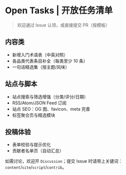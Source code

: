 # Open Tasks | 开放任务清单

> 欢迎通过 Issue 认领，或直接提交 PR（按模板）

## 内容类
- 新增入门术语表（中英对照）
- 各品类代表条目补全（每类至少 10 条）
- 一句话精选集（按主题/风味）

## 站点与脚本
- 站点搜索与筛选增强（分类/评分/日期）
- RSS/Atom/JSON Feed 订阅
- 站点 SEO：OG 图、favicon、meta 完善
- 标签聚合页与精选模块

## 投稿体验
- 表单校验与提示优化
- 贡献者名单页（自动汇总）

如需讨论，欢迎开 `Discussion`；提交 Issue 时请带上关键词：`content`/`site`/`script`/`contrib`。
